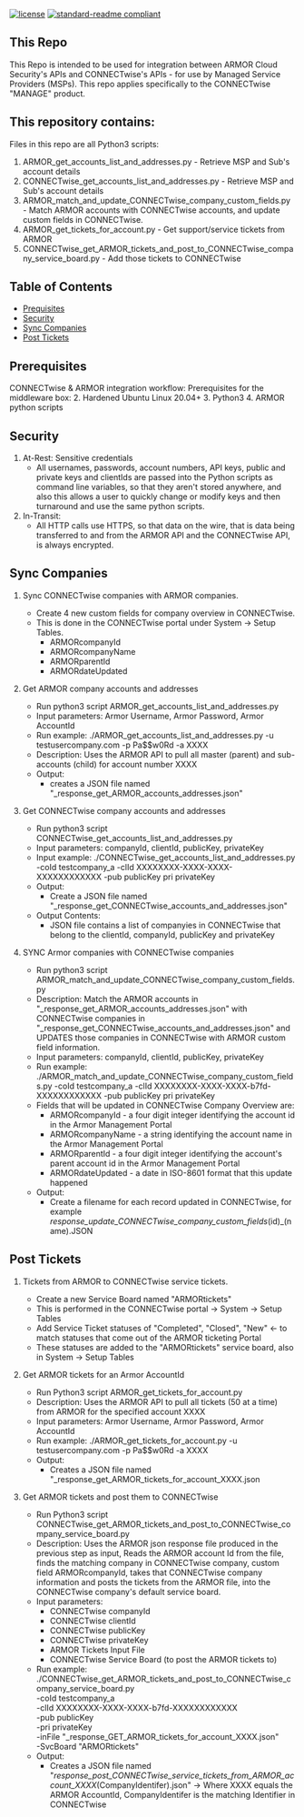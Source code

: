 [![license](https://img.shields.io/github/license/:user/:repo.svg)](LICENSE)
[![standard-readme compliant](https://img.shields.io/badge/readme%20style-standard-brightgreen.svg?style=flat-square)](https://github.com/RichardLitt/standard-readme)

## This Repo

This Repo is intended to be used for integration between ARMOR Cloud Security's APIs and
CONNECTwise's APIs - for use by Managed Service Providers (MSPs). This repo applies
specifically to the CONNECTwise "MANAGE" product.

## This repository contains:

Files in this repo are all Python3 scripts:
1. ARMOR_get_accounts_list_and_addresses.py - Retrieve MSP and Sub's account details
2. CONNECTwise_get_accounts_list_and_addresses.py - Retrieve MSP and Sub's account details
3. ARMOR_match_and_update_CONNECTwise_company_custom_fields.py - Match ARMOR accounts with CONNECTwise accounts, and update custom fields in CONNECTwise.
4. ARMOR_get_tickets_for_account.py - Get support/service tickets from ARMOR
5. CONNECTwise_get_ARMOR_tickets_and_post_to_CONNECTwise_company_service_board.py - Add those tickets to CONNECTwise


## Table of Contents

- [Prequisites](#prerequisites)
- [Security](#security)
- [Sync Companies](#sync-companies)
- [Post Tickets](#post-tickets)

## Prerequisites

CONNECTwise & ARMOR integration workflow:
Prerequisites for the middleware box:
2. Hardened Ubuntu Linux 20.04+
3. Python3
4. ARMOR python scripts

## Security

1. At-Rest: Sensitive credentials
    - All usernames, passwords, account numbers, API keys, public and private keys and clientIds 
      are passed into the Python scripts as command line variables, so that they aren't stored
      anywhere, and also this allows a user to quickly change or modify keys and then turnaround
      and use the same python scripts.
2. In-Transit: 
    - All HTTP calls use HTTPS, so that data on the wire, that is data being transferred to and
      from the ARMOR API and the CONNECTwise API, is always encrypted.

## Sync Companies

1. Sync CONNECTwise companies with ARMOR companies.
    - Create 4 new custom fields for company overview in CONNECTwise.
    - This is done in the CONNECTwise portal under System -> Setup Tables.
      - ARMORcompanyId
      - ARMORcompanyName
      - ARMORparentId
      - ARMORdateUpdated

2. Get ARMOR company accounts and addresses
    - Run python3 script ARMOR_get_accounts_list_and_addresses.py 
    - Input parameters: Armor Username, Armor Password, Armor AccountId 
    - Run example: ./ARMOR_get_accounts_list_and_addresses.py -u testusercompany.com -p Pa$$w0Rd -a XXXX
    - Description: Uses the ARMOR API to pull all master (parent) and sub-accounts (child) for account number XXXX
    - Output: 
      - creates a JSON file named "_response_get_ARMOR_accounts_addresses.json"

3. Get CONNECTwise company accounts and addresses
    - Run python3 script CONNECTwise_get_accounts_list_and_addresses.py 
    - Input parameters: companyId, clientId, publicKey, privateKey
    - Input example: ./CONNECTwise_get_accounts_list_and_addresses.py -coId testcompany_a -clId XXXXXXXX-XXXX-XXXX-XXXXXXXXXXXX -pub publicKey pri privateKey
    - Output:
      - Create a JSON file named "_response_get_CONNECTwise_accounts_and_addresses.json"
    - Output Contents:
      - JSON file contains a list of companyies in CONNECTwise that belong to the clientId, companyId, publicKey and privateKey

4. SYNC Armor companies with CONNECTwise companies
    - Run python3 script ARMOR_match_and_update_CONNECTwise_company_custom_fields.py
    - Description: 
      Match the ARMOR accounts in "_response_get_ARMOR_accounts_addresses.json" with 
      CONNECTwise companies in "_response_get_CONNECTwise_accounts_and_addresses.json"
      and UPDATES those companies in CONNECTwise with ARMOR custom field information. 
    - Input parameters: companyId, clientId, publicKey, privateKey
    - Run example: 
      ./ARMOR_match_and_update_CONNECTwise_company_custom_fields.py -coId testcompany_a -clId XXXXXXXX-XXXX-XXXX-b7fd-XXXXXXXXXXXX -pub publicKey pri privateKey
    - Fields that will be updated in CONNECTwise Company Overview are:
      - ARMORcompanyId - a four digit integer identifying the account id in the Armor Management Portal
      - ARMORcompanyName - a string identifying the account name in the Armor Management Portal
      - ARMORparentId - a four digit integer identifying the account's parent account id in the Armor Management Portal
      - ARMORdateUpdated - a date in ISO-8601 format that this update happened
    - Output:
      - Create a filename for each record updated in CONNECTwise, for example _response_update_CONNECTwise_company_custom_fields_(id)_(name).JSON

## Post Tickets          

1. Tickets from ARMOR to CONNECTwise service tickets.
    - Create a new Service Board named "ARMORtickets" 
    - This is performed in the CONNECTwise portal -> System -> Setup Tables
    - Add Service Ticket statuses of "Completed", "Closed", "New" <- to match statuses that come out of the ARMOR ticketing Portal
    - These statuses are added to the "ARMORtickets" service board, also in System -> Setup Tables

2. Get ARMOR tickets for an Armor AccountId
    - Run Python3 script ARMOR_get_tickets_for_account.py
    - Description: Uses the ARMOR API to pull all tickets (50 at a time) from ARMOR for the specified account XXXX
    - Input parameters: Armor Username, Armor Password, Armor AccountId 
    - Run example: ./ARMOR_get_tickets_for_account.py -u testusercompany.com -p Pa$$w0Rd -a XXXX
    - Output:
      - Creates a JSON file named "_response_get_ARMOR_tickets_for_account_XXXX.json 

3. Get ARMOR tickets and post them to CONNECTwise
    - Run Python3 script CONNECTwise_get_ARMOR_tickets_and_post_to_CONNECTwise_company_service_board.py
    - Description: 
      Uses the ARMOR json response file produced in the previous step as input, Reads the ARMOR account Id from the file,
      finds the matching company in CONNECTwise company, custom field ARMORcompanyId, takes that CONNECTwise company information
      and posts the tickets from the ARMOR file, into the CONNECTwise company's default service board.
    - Input parameters: 
      - CONNECTwise companyId
      - CONNECTwise clientId 
      - CONNECTwise publicKey
      - CONNECTwise privateKey
      - ARMOR Tickets Input File
      - CONNECTwise Service Board (to post the ARMOR tickets to)
    - Run example: ./CONNECTwise_get_ARMOR_tickets_and_post_to_CONNECTwise_company_service_board.py \
      -coId testcompany_a \
      -clId XXXXXXXX-XXXX-XXXX-b7fd-XXXXXXXXXXXX \
     -pub publicKey \
      -pri privateKey \
      -inFile "_response_GET_ARMOR_tickets_for_account_XXXX.json" \
      -SvcBoard "ARMORtickets"
    - Output:
      - Creates a JSON file named "_response_post_CONNECTwise_service_tickets_from_ARMOR_account_XXXX_(CompanyIdentifer).json"
      -> Where XXXX equals the ARMOR AccountId, CompanyIdentifer is the matching Identifier in CONNECTwise

